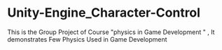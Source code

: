 # Unity-Engine_Character-Control
This is the Group Project of Course "physics in Game Development " , It demonstrates Few Physics Used in Game Development
